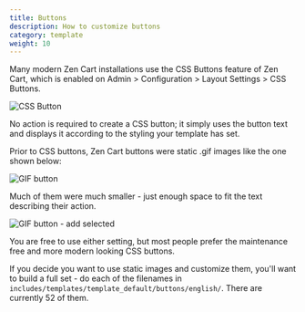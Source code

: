 ```yaml
---
title: Buttons 
description: How to customize buttons 
category: template
weight: 10
---
```


Many modern Zen Cart installations use the CSS Buttons feature of Zen Cart, which is enabled on Admin > Configuration > Layout Settings > CSS Buttons.

![CSS Button](/images/button_css.png)

No action is required to create a CSS button; it simply uses the button text and displays it according to the styling your template has set. 

Prior to CSS buttons, Zen Cart buttons were static .gif images like the one shown below: 

![GIF button](/images/button_gif.png)

Much of them were much smaller - just enough space to fit the text describing their action. 

<img src="/images/button_add_selected.gif" alt="GIF button - add selected" style="border-style: none !important" />

You are free to use either setting, but most people prefer the maintenance free and more modern looking CSS buttons.  

If you decide you want to use static images and customize them, you'll want to build a full set - do each of the filenames in `includes/templates/template_default/buttons/english/`.  There are currently 52 of them. 

